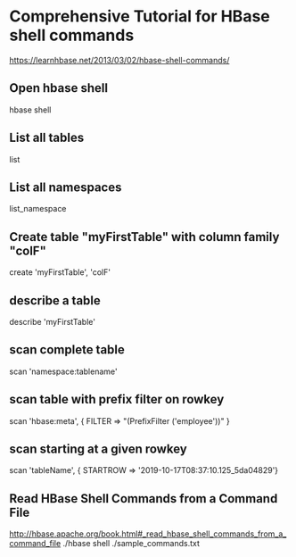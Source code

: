 # Comprehensive Tutorial for HBase shell commands
https://learnhbase.net/2013/03/02/hbase-shell-commands/

## Open hbase shell
hbase shell

## List all tables
list 

## List all namespaces
list_namespace

## Create table "myFirstTable" with column family "colF"
create 'myFirstTable', 'colF'

## describe a table
describe 'myFirstTable'

## scan complete table
scan 'namespace:tablename'

## scan table with prefix filter on rowkey
scan 'hbase:meta', { FILTER => "(PrefixFilter ('employee'))" }

## scan starting at a given rowkey
scan 'tableName', { STARTROW => '2019-10-17T08:37:10.125_5da04829'}

## Read HBase Shell Commands from a Command File
http://hbase.apache.org/book.html#_read_hbase_shell_commands_from_a_command_file
./hbase shell ./sample_commands.txt
